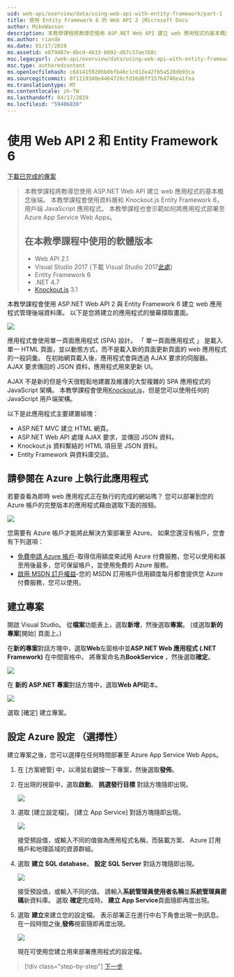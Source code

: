 ```yaml
---
uid: web-api/overview/data/using-web-api-with-entity-framework/part-1
title: 使用 Entity Framework 6 的 Web API 2 |Microsoft Docs
author: MikeWasson
description: 本教學課程將教導您使用 ASP.NET Web API 建立 web 應用程式的基本概念後端。 本教學課程會使用 Entity Framework 6 的資料配置...
ms.author: riande
ms.date: 01/17/2019
ms.assetid: e879487e-dbcd-4b33-b092-d67c37ae768c
msc.legacyurl: /web-api/overview/data/using-web-api-with-entity-framework/part-1
msc.type: authoredcontent
ms.openlocfilehash: c681415920bb0bfb4bc1c012e42fb5a528db93ca
ms.sourcegitcommit: 0f1119340e4464720cfd16d0ff15764746ea1fea
ms.translationtype: MT
ms.contentlocale: zh-TW
ms.lasthandoff: 04/17/2019
ms.locfileid: "59406830"
---
```

# <a name="using-web-api-2-with-entity-framework-6"></a>使用 Web API 2 和 Entity Framework 6


[下載已完成的專案](https://github.com/MikeWasson/BookService)

> 本教學課程將教導您使用 ASP.NET Web API 建立 web 應用程式的基本概念後端。 本教學課程會使用資料層和 Knockout.js Entity Framework 6，用戶端 JavaScript 應用程式。 本教學課程也會示範如何將應用程式部署至 Azure App Service Web Apps。
>
> ## <a name="software-versions-used-in-the-tutorial"></a>在本教學課程中使用的軟體版本
>
> - Web API 2.1
> - Visual Studio 2017 (下載 Visual Studio 2017[此處](https://visualstudio.microsoft.com/downloads/?utm_medium=microsoft&utm_source=docs.microsoft.com&utm_campaign=button+cta&utm_content=download+vs2017))
> - Entity Framework 6
> - .NET 4.7
> - [Knockout.js](http://knockoutjs.com/) 3.1

本教學課程會使用 ASP.NET Web API 2 與 Entity Framework 6 建立 web 應用程式管理後端資料庫。 以下是您將建立的應用程式的螢幕擷取畫面。

[![](part-1/_static/image2.png)](part-1/_static/image1.png)

應用程式會使用單一頁面應用程式 (SPA) 設計。 「 單一頁面應用程式 」 是載入單一 HTML 頁面，並以動態方式，而不是載入新的頁面更新頁面的 web 應用程式的一般詞彙。 在初始網頁載入後，應用程式會與透過 AJAX 要求的伺服器。 AJAX 要求傳回的 JSON 資料，應用程式用來更新 UI。

AJAX 不是新的但是今天很輕鬆地建置及維護的大型複雜的 SPA 應用程式的 JavaScript 架構。 本教學課程會使用[Knockout.js](http://knockoutjs.com/)，但是您可以使用任何的 JavaScript 用戶端架構。

以下是此應用程式主要建置組塊：

- ASP.NET MVC 建立 HTML 網頁。
- ASP.NET Web API 處理 AJAX 要求，並傳回 JSON 資料。
- Knockout.js 資料繫結的 HTML 項目至 JSON 資料。
- Entity Framework 與資料庫交談。

## <a name="see-this-app-running-on-azure"></a>請參閱在 Azure 上執行此應用程式

若要查看為即時 web 應用程式正在執行的完成的網站嗎？ 您可以部署到您的 Azure 帳戶的完整版本的應用程式藉由選取下面的按鈕。

[![](http://azuredeploy.net/deploybutton.png)](https://azuredeploy.net/?WT.mc_id=deploy_azure_aspnet&repository=https://github.com/tfitzmac/BookService)

您需要有 Azure 帳戶才能將此解決方案部署至 Azure。 如果您還沒有帳戶，您會有下列選項：

- [免費申請 Azure 帳戶](https://azure.microsoft.com/pricing/free-trial/?WT.mc_id=A443DD604)-取得信用額度來試用 Azure 付費服務，您可以使用和甚至用後最多，您可保留帳戶，並使用免費的 Azure 服務。
- [啟用 MSDN 訂戶權益](https://azure.microsoft.com/pricing/member-offers/msdn-benefits-details/?WT.mc_id=A443DD604)-您的 MSDN 訂用帳戶信用額度每月都會提供您 Azure 付費服務，您可以使用。

## <a name="create-the-project"></a>建立專案

開啟 Visual Studio。 從**檔案**功能表上，選取**新增**，然後選取**專案**。 (或選取**新的專案**[開始] 頁面上。)

在**新的專案**對話方塊中，選取**Web**左窗格中並**ASP.NET Web 應用程式 (.NET Framework)** 在中間窗格中。 將專案命名為**BookService** ，然後選取**確定**。

[![](part-1/_static/image11.png)](part-1/_static/image11.png)

在 **新的 ASP.NET 專案**對話方塊中，選取**Web API**範本。

[![](part-1/_static/image12.png)](part-1/_static/image12.png)


選取 [確定] 建立專案。

## <a name="configure-azure-settings-optional"></a>設定 Azure 設定 （選擇性）

建立專案之後，您可以選擇在任何時間部署至 Azure App Service Web Apps。 

1. 在 [方案總管] 中，以滑鼠右鍵按一下專案，然後選取**發佈**。

2. 在出現的視窗中，選取**啟動**。 **挑選發行目標** 對話方塊隨即出現。

   [![](part-1/_static/image14.png)](part-1/_static/image14.png)

3. 選取 [建立設定檔]。 [建立 App Service] 對話方塊隨即出現。

   [![](part-1/_static/image15.png)](part-1/_static/image15.png)

   接受預設值，或輸入不同的值做為應用程式名稱，而裝載方案、 Azure 訂用帳戶和地理區域的資源群組。 

4. 選取 **建立 SQL database**。 **設定 SQL Server**  對話方塊隨即出現。 

   [![](part-1/_static/image16.png)](part-1/_static/image16.png)

   接受預設值，或輸入不同的值。 請輸入**系統管理員使用者名稱**並**系統管理員密碼**新資料庫。 選取 **確定**完成時。 **建立 App Service**頁面隨即再度出現。

5. 選取 **建立**來建立您的設定檔。 表示部署正在進行中右下角會出現一則訊息。 在一段時間之後,**發佈**視窗隨即再度出現。

    [![](part-1/_static/image17.png)](part-1/_static/image17.png)
   
    現在可使用您建立用來部署應用程式的設定檔。 


> [!div class="step-by-step"]
> [下一步](part-2.md)
